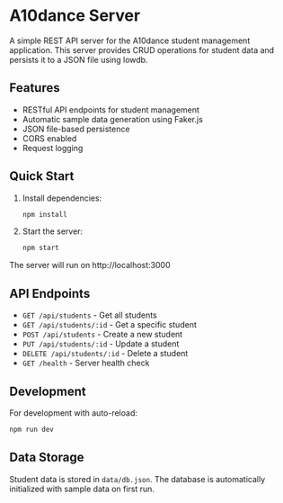 # A10dance Server

A simple REST API server for the A10dance student management application. This server provides CRUD operations for student data and persists it to a JSON file using lowdb.

## Features

- RESTful API endpoints for student management
- Automatic sample data generation using Faker.js
- JSON file-based persistence
- CORS enabled
- Request logging

## Quick Start

1. Install dependencies:
   ```bash
   npm install
   ```

2. Start the server:
   ```bash
   npm start
   ```

The server will run on http://localhost:3000

## API Endpoints

- `GET /api/students` - Get all students
- `GET /api/students/:id` - Get a specific student
- `POST /api/students` - Create a new student
- `PUT /api/students/:id` - Update a student
- `DELETE /api/students/:id` - Delete a student
- `GET /health` - Server health check

## Development

For development with auto-reload:
```bash
npm run dev
```

## Data Storage

Student data is stored in `data/db.json`. The database is automatically initialized with sample data on first run.
